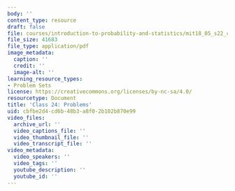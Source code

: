 ```yaml
---
body: ''
content_type: resource
draft: false
file: courses/introduction-to-probability-and-statistics/mit18_05_s22_class24_pset.pdf
file_size: 41683
file_type: application/pdf
image_metadata:
  caption: ''
  credit: ''
  image-alt: ''
learning_resource_types:
- Problem Sets
license: https://creativecommons.org/licenses/by-nc-sa/4.0/
resourcetype: Document
title: 'Class 24: Problems'
uid: cbfbe2d4-cd6b-48b3-a8f0-2b102b870e99
video_files:
  archive_url: ''
  video_captions_file: ''
  video_thumbnail_file: ''
  video_transcript_file: ''
video_metadata:
  video_speakers: ''
  video_tags: ''
  youtube_description: ''
  youtube_id: ''
---
```

